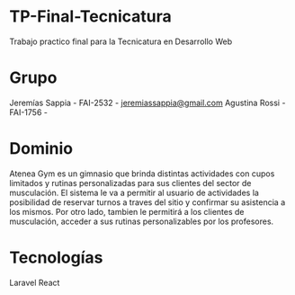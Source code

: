 # TP-Final-Tecnicatura
Trabajo practico final para la Tecnicatura en Desarrollo Web

# Grupo
Jeremías Sappia - FAI-2532 - jeremiassappia@gmail.com
Agustina Rossi - FAI-1756 - 

# Dominio
Atenea Gym es un gimnasio que brinda distintas actividades con cupos limitados y rutinas personalizadas para sus clientes del sector de musculación. El sistema le va a permitir al usuario de actividades la posibilidad de reservar turnos a traves del sitio y confirmar su asistencia a los mismos. Por otro lado, tambien le permitirá a los clientes de musculación, acceder a sus rutinas personalizables por los profesores.

# Tecnologías
Laravel
React
